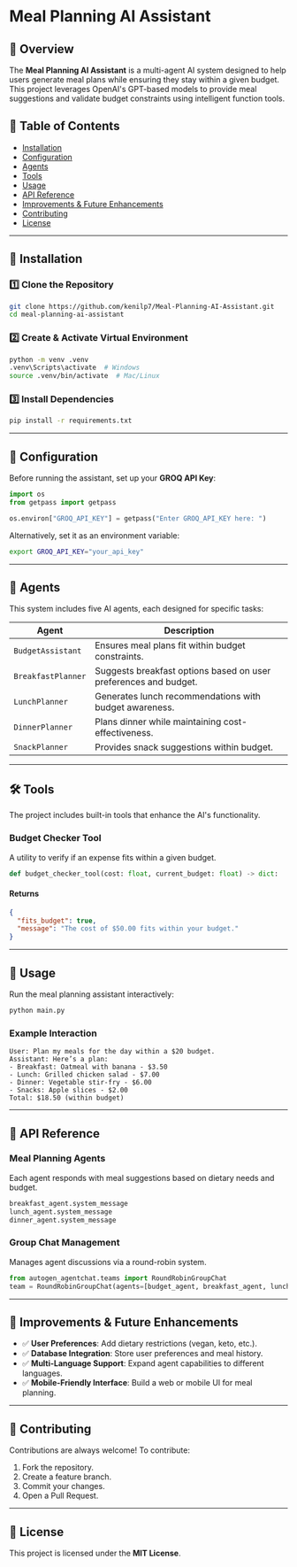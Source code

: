 # Meal Planning AI Assistant

## 📌 Overview

The **Meal Planning AI Assistant** is a multi-agent AI system designed to help users generate meal plans while ensuring they stay within a given budget. This project leverages OpenAI's GPT-based models to provide meal suggestions and validate budget constraints using intelligent function tools.

## 📜 Table of Contents

- [Installation](#-installation)
- [Configuration](#configuration)
- [Agents](#agents)
- [Tools](#tools)
- [Usage](#usage)
- [API Reference](#api-reference)
- [Improvements & Future Enhancements](#improvements--future-enhancements)
- [Contributing](#contributing)
- [License](#license)

---

## 🚀 Installation

### 1️⃣ Clone the Repository

```sh
git clone https://github.com/kenilp7/Meal-Planning-AI-Assistant.git
cd meal-planning-ai-assistant
```

### 2️⃣ Create & Activate Virtual Environment

```sh
python -m venv .venv
.venv\Scripts\activate  # Windows
source .venv/bin/activate  # Mac/Linux
```

### 3️⃣ Install Dependencies

```sh
pip install -r requirements.txt
```

---

## 🔧 Configuration

Before running the assistant, set up your **GROQ API Key**:

```python
import os
from getpass import getpass

os.environ["GROQ_API_KEY"] = getpass("Enter GROQ_API_KEY here: ")
```

Alternatively, set it as an environment variable:

```sh
export GROQ_API_KEY="your_api_key"
```

---

## 🤖 Agents

This system includes five AI agents, each designed for specific tasks:

| Agent              | Description                                                      |
| ------------------ | ---------------------------------------------------------------- |
| `BudgetAssistant`  | Ensures meal plans fit within budget constraints.                |
| `BreakfastPlanner` | Suggests breakfast options based on user preferences and budget. |
| `LunchPlanner`     | Generates lunch recommendations with budget awareness.           |
| `DinnerPlanner`    | Plans dinner while maintaining cost-effectiveness.               |
| `SnackPlanner`     | Provides snack suggestions within budget.                        |

---

## 🛠️ Tools

The project includes built-in tools that enhance the AI's functionality.

### **Budget Checker Tool**

A utility to verify if an expense fits within a given budget.

```python
def budget_checker_tool(cost: float, current_budget: float) -> dict:
```

#### **Returns**

```json
{
  "fits_budget": true,
  "message": "The cost of $50.00 fits within your budget."
}
```

---

## 🎯 Usage

Run the meal planning assistant interactively:

```sh
python main.py
```

### **Example Interaction**

```
User: Plan my meals for the day within a $20 budget.
Assistant: Here’s a plan:
- Breakfast: Oatmeal with banana - $3.50
- Lunch: Grilled chicken salad - $7.00
- Dinner: Vegetable stir-fry - $6.00
- Snacks: Apple slices - $2.00
Total: $18.50 (within budget)
```

---

## 📡 API Reference

### **Meal Planning Agents**

Each agent responds with meal suggestions based on dietary needs and budget.

```python
breakfast_agent.system_message
lunch_agent.system_message
dinner_agent.system_message
```

### **Group Chat Management**

Manages agent discussions via a round-robin system.

```python
from autogen_agentchat.teams import RoundRobinGroupChat
team = RoundRobinGroupChat(agents=[budget_agent, breakfast_agent, lunch_agent, dinner_agent, snack_agent])
```

---

## 🚀 Improvements & Future Enhancements

- ✅ **User Preferences**: Add dietary restrictions (vegan, keto, etc.).
- ✅ **Database Integration**: Store user preferences and meal history.
- ✅ **Multi-Language Support**: Expand agent capabilities to different languages.
- ✅ **Mobile-Friendly Interface**: Build a web or mobile UI for meal planning.

---

## 👥 Contributing

Contributions are always welcome! To contribute:

1. Fork the repository.
2. Create a feature branch.
3. Commit your changes.
4. Open a Pull Request.

---

## 📜 License

This project is licensed under the **MIT License**.

